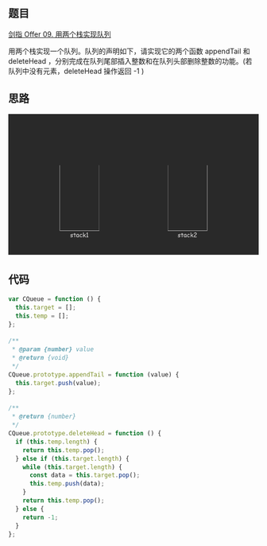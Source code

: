## 题目

[剑指 Offer 09. 用两个栈实现队列](https://leetcode-cn.com/problems/yong-liang-ge-zhan-shi-xian-dui-lie-lcof/)

用两个栈实现一个队列。队列的声明如下，请实现它的两个函数 appendTail 和 deleteHead ，分别完成在队列尾部插入整数和在队列头部删除整数的功能。(若队列中没有元素，deleteHead 操作返回 -1 )

## 思路

![](/jianzhi_9.gif)

## 代码

```js
var CQueue = function () {
  this.target = [];
  this.temp = [];
};

/**
 * @param {number} value
 * @return {void}
 */
CQueue.prototype.appendTail = function (value) {
  this.target.push(value);
};

/**
 * @return {number}
 */
CQueue.prototype.deleteHead = function () {
  if (this.temp.length) {
    return this.temp.pop();
  } else if (this.target.length) {
    while (this.target.length) {
      const data = this.target.pop();
      this.temp.push(data);
    }
    return this.temp.pop();
  } else {
    return -1;
  }
};
```
